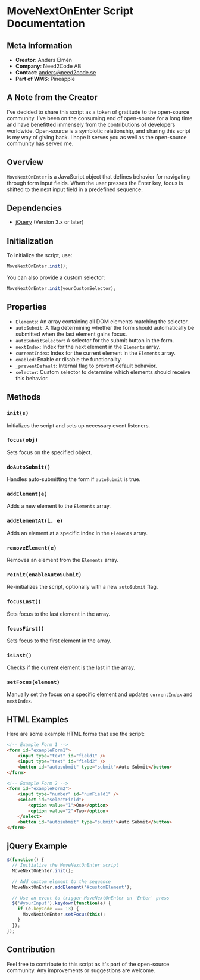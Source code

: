 # MoveNextOnEnter Script Documentation
## Meta Information

- **Creator**: Anders Elmén
- **Company**: Need2Code AB
- **Contact**: [anders@need2code.se](mailto:anders@need2code.se)
- **Part of WMS**: Pineapple

## A Note from the Creator

I've decided to share this script as a token of gratitude to the open-source community. I've been on the consuming end of open-source for a long time and have benefitted immensely from the contributions of developers worldwide. Open-source is a symbiotic relationship, and sharing this script is my way of giving back. I hope it serves you as well as the open-source community has served me. 

## Overview

`MoveNextOnEnter` is a JavaScript object that defines behavior for navigating through form input fields. When the user presses the Enter key, focus is shifted to the next input field in a predefined sequence.

## Dependencies

- [jQuery](https://jquery.com/) (Version 3.x or later)

## Initialization

To initialize the script, use:

```javascript
MoveNextOnEnter.init();
```

You can also provide a custom selector:

```javascript
MoveNextOnEnter.init(yourCustomSelector);
```

## Properties

- `Elements`: An array containing all DOM elements matching the selector.
- `autoSubmit`: A flag determining whether the form should automatically be submitted when the last element gains focus.
- `autoSubmitSelector`: A selector for the submit button in the form.
- `nextIndex`: Index for the next element in the `Elements` array.
- `currentIndex`: Index for the current element in the `Elements` array.
- `enabled`: Enable or disable the functionality.
- `_preventDefault`: Internal flag to prevent default behavior.
- `selector`: Custom selector to determine which elements should receive this behavior.

## Methods

### `init(s)`

Initializes the script and sets up necessary event listeners.

### `focus(obj)`

Sets focus on the specified object.

### `doAutoSubmit()`

Handles auto-submitting the form if `autoSubmit` is true.

### `addElement(e)`

Adds a new element to the `Elements` array.

### `addElementAt(i, e)`

Adds an element at a specific index in the `Elements` array.

### `removeElement(e)`

Removes an element from the `Elements` array.

### `reInit(enableAutoSubmit)`

Re-initializes the script, optionally with a new `autoSubmit` flag.

### `focusLast()`

Sets focus to the last element in the array.

### `focusFirst()`

Sets focus to the first element in the array.

### `isLast()`

Checks if the current element is the last in the array.

### `setFocus(element)`

Manually set the focus on a specific element and updates `currentIndex` and `nextIndex`.

## HTML Examples

Here are some example HTML forms that use the script:

```html
<!-- Example Form 1 -->
<form id="exampleForm1">
    <input type="text" id="field1" />
    <input type="text" id="field2" />
    <button id="autosubmit" type="submit">Auto Submit</button>
</form>

<!-- Example Form 2 -->
<form id="exampleForm2">
    <input type="number" id="numField1" />
    <select id="selectField">
        <option value="1">One</option>
        <option value="2">Two</option>
    </select>
    <button id="autosubmit" type="submit">Auto Submit</button>
</form>
```
## jQuery Example

```javascript
$(function() {
  // Initialize the MoveNextOnEnter script
  MoveNextOnEnter.init();

  // Add custom element to the sequence
  MoveNextOnEnter.addElement('#customElement');

  // Use an event to trigger MoveNextOnEnter on 'Enter' press
  $('#yourInput').keydown(function(e) {
    if (e.keyCode === 13) {
      MoveNextOnEnter.setFocus(this);
    }
  });
});
```
## Contribution

Feel free to contribute to this script as it's part of the open-source community. Any improvements or suggestions are welcome.
